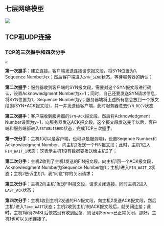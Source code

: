 ## 七层网络模型

![](https://image-static.segmentfault.com/119/190/119190082-5aba3da90a5aa_articlex)

## TCP和UDP连接

### TCP的三次握手和四次分手
<img src="https://image-static.segmentfault.com/343/619/3436192742-56fde907b6f8f" style="zoom:50%;" />

**第一次握手**：建立连接。客户端发送连接请求报文段，将SYN位置为1， Sequence Number为x；然后客户端进入`SYN_SEND`状态，等待服务器的确认；

**第二次握手**：服务器收到客户端的SYN报文段，需要对这个SYN报文段进行确认，设置Acknowledgment Number为x+1；同时，自己还要发送SYN请求信息，将SYN位置为1，Sequence Number为y；服务器端将上述所有信息放到一个报文段(即SYN+ACK报文段)，并一并发送给客户端，此时服务器进去`SYN_RECV`状态

**第三次握手**：客户端收到服务器的`SYN+ACK`报文段。然后将Acknowledgment Number设置为y+1，向服务器发送ACK报文段，这个报文段发送完毕以后，客户端和服务端都进入`ESTABLISHED`状态，完成TCP三次握手。

**第一次分手**：主机1(可以是客户端，也可以是服务端)，设置Seqence Number和Acknowledgment Number，向主机2发送一个FIN报文段；此时，主机1进入`FIN_WAIT_1`状态；这表示主机1没有数据要发送给主机2了；

**第二次分手**：主机2收到了主机1发送的FIN报文段，向主机1回一个ACK报文段，Acknowledgment Number为Sequence Number加1；主机1进入`FIN_WAIT_2`状态；主机2告诉主机1，我“同意”你的关闭请求；

**第三次分手**：主机2向主机1发送FIN报文段，请求关闭连接，同时主机2进入`LAST_ACK`状态；

**第四次分手**：主机1收到主机2发送的FIN报文段，向主机2发送ACK报文段，然后主机1进入`Time_WAIT`状态；主机2收到主机1的ACK报文段后，就关闭连接；此时，主机1等待2MSL后依然没有收到回复，则证明Server已正常关闭，那好，主机1也可以关闭连接了。